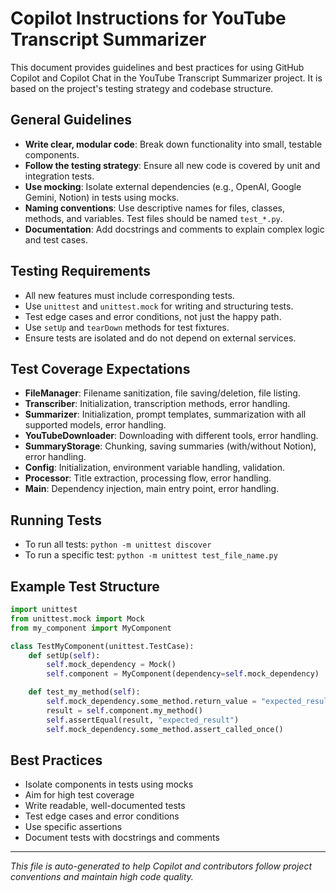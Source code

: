 # Copilot Instructions for YouTube Transcript Summarizer

This document provides guidelines and best practices for using GitHub Copilot and Copilot Chat in the YouTube Transcript Summarizer project. It is based on the project's testing strategy and codebase structure.

## General Guidelines

- **Write clear, modular code**: Break down functionality into small, testable components.
- **Follow the testing strategy**: Ensure all new code is covered by unit and integration tests.
- **Use mocking**: Isolate external dependencies (e.g., OpenAI, Google Gemini, Notion) in tests using mocks.
- **Naming conventions**: Use descriptive names for files, classes, methods, and variables. Test files should be named `test_*.py`.
- **Documentation**: Add docstrings and comments to explain complex logic and test cases.

## Testing Requirements

- All new features must include corresponding tests.
- Use `unittest` and `unittest.mock` for writing and structuring tests.
- Test edge cases and error conditions, not just the happy path.
- Use `setUp` and `tearDown` methods for test fixtures.
- Ensure tests are isolated and do not depend on external services.

## Test Coverage Expectations

- **FileManager**: Filename sanitization, file saving/deletion, file listing.
- **Transcriber**: Initialization, transcription methods, error handling.
- **Summarizer**: Initialization, prompt templates, summarization with all supported models, error handling.
- **YouTubeDownloader**: Downloading with different tools, error handling.
- **SummaryStorage**: Chunking, saving summaries (with/without Notion), error handling.
- **Config**: Initialization, environment variable handling, validation.
- **Processor**: Title extraction, processing flow, error handling.
- **Main**: Dependency injection, main entry point, error handling.

## Running Tests

- To run all tests: `python -m unittest discover`
- To run a specific test: `python -m unittest test_file_name.py`

## Example Test Structure

```python
import unittest
from unittest.mock import Mock
from my_component import MyComponent

class TestMyComponent(unittest.TestCase):
    def setUp(self):
        self.mock_dependency = Mock()
        self.component = MyComponent(dependency=self.mock_dependency)

    def test_my_method(self):
        self.mock_dependency.some_method.return_value = "expected_result"
        result = self.component.my_method()
        self.assertEqual(result, "expected_result")
        self.mock_dependency.some_method.assert_called_once()
```

## Best Practices

- Isolate components in tests using mocks
- Aim for high test coverage
- Write readable, well-documented tests
- Test edge cases and error conditions
- Use specific assertions
- Document tests with docstrings and comments

---

_This file is auto-generated to help Copilot and contributors follow project conventions and maintain high code quality._
